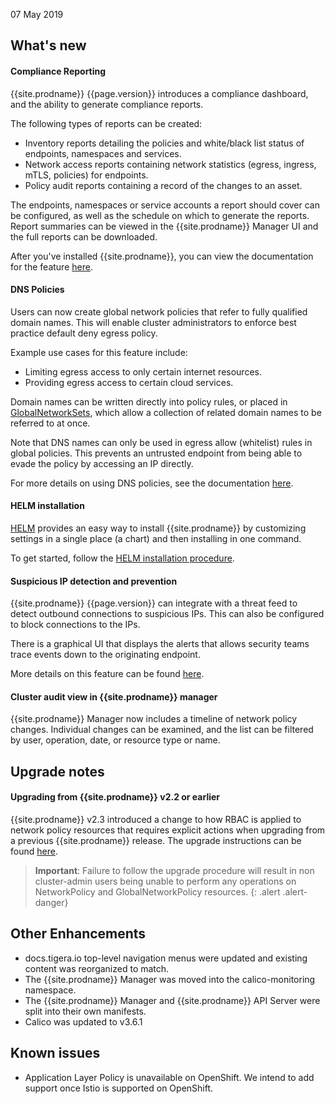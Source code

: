 07 May 2019

## What's new

#### Compliance Reporting

{{site.prodname}} {{page.version}} introduces a compliance dashboard, and the ability to generate
compliance reports.  

The following types of reports can be created:
- Inventory reports detailing the policies and white/black list status of endpoints, namespaces and services.
- Network access reports containing network statistics (egress, ingress, mTLS, policies) for endpoints.
- Policy audit reports containing a record of the changes to an asset.

The endpoints, namespaces or service accounts a report should cover can be configured, as well
as the schedule on which to generate the reports.  Report summaries
can be viewed in the {{site.prodname}} Manager UI and the full reports can be downloaded.

After you've installed {{site.prodname}}, you can view the documentation for the feature [here](../reference/compliance-reports).

#### DNS Policies

Users can now create global network policies that refer to fully qualified domain names.  This will
enable cluster administrators to enforce best practice default deny egress policy.

Example use cases for this feature include:
- Limiting egress access to only certain internet resources.
- Providing egress access to certain cloud services.

Domain names can be written directly into policy rules, or placed in
[GlobalNetworkSets](../reference/calicoctl/resources/globalnetworkset), which allow
a collection of related domain names to be referred to at once.

Note that DNS names can only be used in egress allow (whitelist) rules in global policies.
This prevents an untrusted endpoint from being able to evade the policy by accessing an IP directly.

For more details on using DNS policies, see the documentation [here](../security/domain-based-policy).

#### HELM installation

[HELM](https://helm.sh) provides an easy way to install {{site.prodname}} by customizing settings
in a single place (a chart) and then installing in one command.

To get started, follow the [HELM installation procedure](../getting-started/kubernetes/installation/helm).

#### Suspicious IP detection and prevention

{{site.prodname}} {{page.version}} can integrate with a threat feed to detect
outbound connections to suspicious IPs.  This can also be configured to
block connections to the IPs.

There is a graphical UI that displays the alerts that allows security teams trace
events down to the originating endpoint.

More details on this feature can be found [here](../security/suspicious-IPs).

#### Cluster audit view in {{site.prodname}} manager

{{site.prodname}} Manager now includes a timeline of network policy changes.
Individual changes can be examined, and the list can be filtered by user,
operation, date, or resource type or name.

## Upgrade notes

#### Upgrading from {{site.prodname}} v2.2 or earlier

{{site.prodname}} v2.3 introduced a change to how RBAC is applied to network policy resources
that requires explicit actions when upgrading from a previous {{site.prodname}} release.
The upgrade instructions can be found [here](../maintenance/kubernetes-upgrade-tsee).

> **Important**: Failure to follow the upgrade procedure will result in non cluster-admin users
> being unable to perform any operations on NetworkPolicy and GlobalNetworkPolicy resources.
{: .alert .alert-danger}

## Other Enhancements
- docs.tigera.io top-level navigation menus were updated and existing content was reorganized to match.
- The {{site.prodname}} Manager was moved into the calico-monitoring namespace.
- The {{site.prodname}} Manager and {{site.prodname}} API Server were split into their own manifests.
- Calico was updated to v3.6.1

## Known issues

- Application Layer Policy is unavailable on OpenShift.  We intend to add support once
  Istio is supported on OpenShift.
